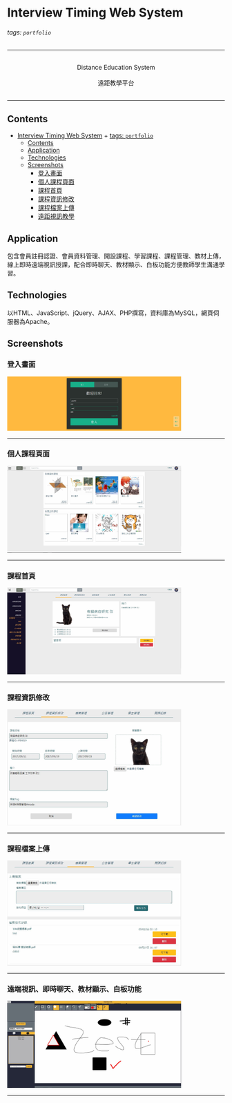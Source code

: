# Interview Timing Web System
###### tags: `portfolio`
---
<p align="center">  
    </br> 
    Distance Education System</br>
    </br>
    遠距教學平台</br>  
    </br> 
</p>

---

## Contents
- [Interview Timing Web System](#interview-timing-web-system)
          + [tags: `portfolio`](#tags---portfolio-)
  * [Contents](#contents)
  * [Application](#application)
  * [Technologies](#technologies)
  * [Screenshots](#screenshots)
    + [登入畫面](#登入畫面)
    + [個人課程頁面](#個人課程頁面)
    + [課程首頁](#課程首頁)
    + [課程資訊修改](#課程資訊修改)
    + [課程檔案上傳](#課程檔案上傳)
    + [遠距視訊教學](#遠端視訊、即時聊天、教材顯示、白板功能)
  
  
## Application
包含會員註冊認證、會員資料管理、開設課程、學習課程、課程管理、教材上傳，線上即時遠端視訊授課，配合即時聊天、教材顯示、白板功能方便教師學生溝通學習。
  
  
## Technologies
以HTML、JavaScript、jQuery、AJAX、PHP撰寫，資料庫為MySQL，網頁伺服器為Apache。  

  
## Screenshots
### 登入畫面  
<img src="https://github.com/yozorasa/portfolio/blob/master/Distance%20Education%20System/images/login%20page.jpg?raw=true" width=80% />  
  
---  
### 個人課程頁面  
<img src="https://github.com/yozorasa/portfolio/blob/master/Distance%20Education%20System/images/personal%20course.jpg?raw=true" width=80% />
  
---  
### 課程首頁  
<img src="https://github.com/yozorasa/portfolio/blob/master/Distance%20Education%20System/images/course%20page.jpg?raw=true" width=80% />
  
---   
### 課程資訊修改  
<img src="https://github.com/yozorasa/portfolio/blob/master/Distance%20Education%20System/images/course%20setting.jpg?raw=true" width=80% />
  
---  
### 課程檔案上傳  
<img src="https://github.com/yozorasa/portfolio/blob/master/Distance%20Education%20System/images/course%20file%20upload.jpg?raw=true" width=80% />
  
---  
### 遠端視訊、即時聊天、教材顯示、白板功能  
<img src="https://github.com/yozorasa/portfolio/blob/master/Distance%20Education%20System/images/distance%20learning.jpg?raw=true" width=80% />
  
---  